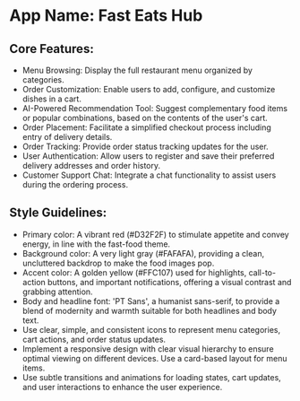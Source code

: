 # **App Name**: Fast Eats Hub

## Core Features:

- Menu Browsing: Display the full restaurant menu organized by categories.
- Order Customization: Enable users to add, configure, and customize dishes in a cart.
- AI-Powered Recommendation Tool: Suggest complementary food items or popular combinations, based on the contents of the user's cart.
- Order Placement: Facilitate a simplified checkout process including entry of delivery details.
- Order Tracking: Provide order status tracking updates for the user.
- User Authentication: Allow users to register and save their preferred delivery addresses and order history.
- Customer Support Chat: Integrate a chat functionality to assist users during the ordering process.

## Style Guidelines:

- Primary color: A vibrant red (#D32F2F) to stimulate appetite and convey energy, in line with the fast-food theme.
- Background color: A very light gray (#FAFAFA), providing a clean, uncluttered backdrop to make the food images pop.
- Accent color: A golden yellow (#FFC107) used for highlights, call-to-action buttons, and important notifications, offering a visual contrast and grabbing attention.
- Body and headline font: 'PT Sans', a humanist sans-serif, to provide a blend of modernity and warmth suitable for both headlines and body text.
- Use clear, simple, and consistent icons to represent menu categories, cart actions, and order status updates.
- Implement a responsive design with clear visual hierarchy to ensure optimal viewing on different devices. Use a card-based layout for menu items.
- Use subtle transitions and animations for loading states, cart updates, and user interactions to enhance the user experience.